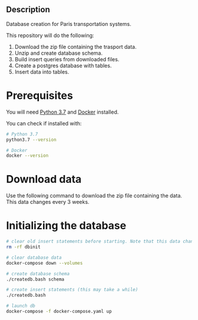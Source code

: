 ## Description
Database creation for Paris transportation systems.

This repository will do the following:
1. Download the zip file containing the trasport data.
2. Unzip and create database schema.
3. Build insert queries from downloaded files.
4. Create a postgres database with tables.
5. Insert data into tables.

# Prerequisites
You will need [Python 3.7](https://www.python.org/downloads/) and [Docker](https://www.docker.com/) installed.

You can check if installed with:
```bash
# Python 3.7
python3.7 --version

# Docker
docker --version
```

# Download data
Use the following command to download the zip file containing the data. This data changes every 3 weeks.

# Initializing the database
```bash
# clear old insert statements before starting. Note that this data changes every 3 weeks.
rm -rf dbinit

# clear database data
docker-compose down --volumes

# create database schema
./createdb.bash schema

# create insert statements (this may take a while)
./createdb.bash

# launch db
docker-compose -f docker-compose.yaml up
```
